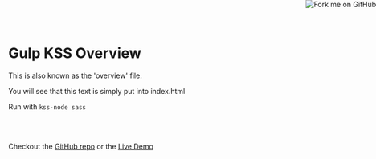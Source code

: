 # Gulp KSS Overview

This is also known as the 'overview' file. 

You will see that this text is simply put into index.html

Run with `kss-node sass`


<br><br><p>Checkout the
[GitHub repo](https://github.com/azanebrain/gulp-kss) or the 
[Live Demo](http://azanebrain.github.io/gulp-kss/)</p>


<a href="https://github.com/azanebrain/gulp-kss"><img style="position: absolute; top: 0; right: 0; border: 0;" src="forkmeribbon.png" alt="Fork me on GitHub"></a>